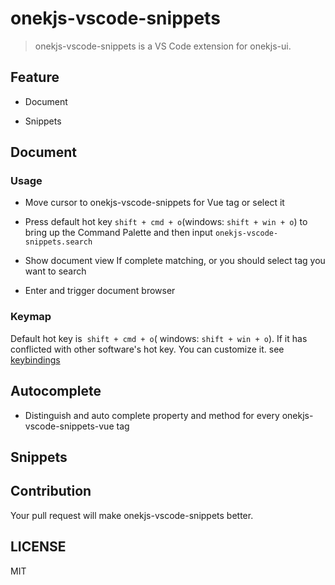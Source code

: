 # onekjs-vscode-snippets

> onekjs-vscode-snippets is a VS Code extension for onekjs-ui.

## Feature

- Document

- Snippets

## Document

### Usage

- Move cursor to onekjs-vscode-snippets for Vue tag or select it

- Press default hot key `shift + cmd + o`(windows: `shift + win + o`) to bring up the Command Palette and then input `onekjs-vscode-snippets.search`

- Show document view If complete matching,
  or you should select tag you want to search

- Enter and trigger document browser

<!-- ![document]() -->

### Keymap

Default hot key is  `shift + cmd + o`( windows: `shift + win + o`). If it has conflicted with other software's hot key. You can customize it. see [keybindings](https://code.visualstudio.com/docs/getstarted/keybindings#_keyboard-shortcuts-editor)

## Autocomplete

<!-- ![Autocomplete]() -->

- Distinguish and auto complete property and method for every onekjs-vscode-snippets-vue tag

## Snippets

## Contribution

Your pull request will make onekjs-vscode-snippets better.

## LICENSE

MIT
